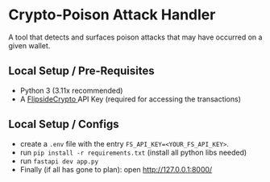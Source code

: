# Crypto-Poison Attack Handler
A tool that detects and surfaces poison attacks that may have occurred on a given wallet.

## Local Setup / Pre-Requisites
- Python 3 (3.11x recommended)
- A <a href='https://flipsidecrypto.xyz/studio/'>FlipsideCrypto </a> API Key (required for accessing the transactions)

## Local Setup / Configs

- create a `.env` file with the entry `FS_API_KEY=<YOUR_FS_API_KEY>`.
- run `pip install -r requirements.txt` (install all python libs needed)
- run `fastapi dev app.py`
- Finally (if all has gone to plan): open http://127.0.0.1:8000/ 